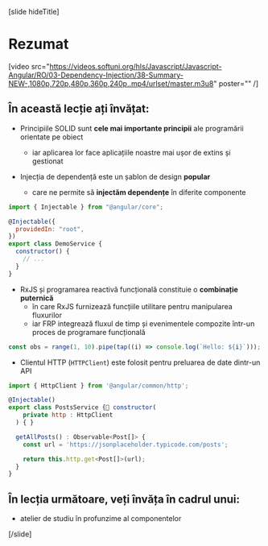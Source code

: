 [slide hideTitle]

# Rezumat

[video src="https://videos.softuni.org/hls/Javascript/Javascript-Angular/RO/03-Dependency-Injection/38-Summary-NEW-,1080p,720p,480p,360p,240p,.mp4/urlset/master.m3u8" poster="" /]

## În această lecție ați învățat:

- Principiile SOLID sunt **cele mai importante principii** ale programării orientate pe obiect 
  - iar aplicarea lor face aplicațiile noastre mai ușor de extins și gestionat

- Injecția de dependență este un șablon de design **popular** 
  - care ne permite să **injectăm dependențe** în diferite componente

```js
import { Injectable } from "@angular/core";

@Injectable({
  providedIn: "root",
})
export class DemoService {
  constructor() {
    // ...
  }
}
```

- RxJS și programarea reactivă funcțională constituie o **combinație puternică**
  - în care RxJS furnizează funcțiile utilitare pentru manipularea fluxurilor 
  - iar FRP integrează fluxul de timp și evenimentele compozite într-un proces de programare funcțională

```js
const obs = range(1, 10).pipe(tap((i) => console.log(`Hello: ${i}`)));
```

- Clientul HTTP (`HTTPClient`) este folosit pentru preluarea de date dintr-un API

```js
import { HttpClient } from '@angular/common/http';

@Injectable()
export class PostsService { constructor(
    private http : HttpClient
  ) { }

  getAllPosts() : Observable<Post[]> {
    const url = 'https://jsonplaceholder.typicode.com/posts';

    return this.http.get<Post[]>(url);
  }
}
```

## În lecția următoare, veți învăța în cadrul unui:

- atelier de studiu în profunzime al componentelor

[/slide]

